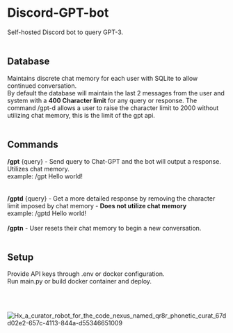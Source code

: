 # Discord-GPT-bot
Self-hosted Discord bot to query GPT-3. 
<br>
<br>

## Database
Maintains discrete chat memory for each user with SQLite to allow continued conversation. <br>
By default the database will maintain the last 2 messages from the user and system with a **400 Character limit** for any query or response.
The command /gpt-d allows a user to raise the character limit to 2000 without utilizing chat memory, this is the limit of the gpt api.
<br>
<br>

## Commands
**/gpt** {query} - Send query to Chat-GPT and the bot will output a response.  Utilizes chat memory.  <br>
example: /gpt Hello world! <br>
<br>
<br>
**/gptd** {query} - Get a more detailed response by removing the character limit imposed by chat memory - **Does not utilize chat memory** <br>
example: /gptd Hello world! <br>
<br>
**/gptn** - User resets their chat memory to begin a new conversation.
<br>
<br>

## Setup
Provide API keys through .env or docker configuration. <br>
Run main.py or build docker container and deploy.

<br>
<br>

![Hx_a_curator_robot_for_the_code_nexus_named_qr8r_phonetic_curat_67dd02e2-657c-4113-844a-d55346651009](https://github.com/Hayden-Johnston/Discord-GPT-bot/assets/103093070/3b1e1aec-d582-4757-9e72-edda21cba46e)

